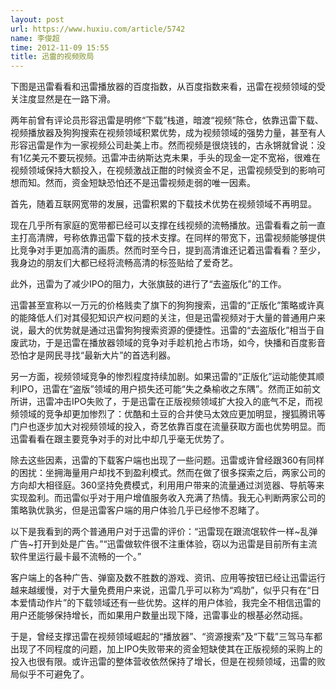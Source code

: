```yaml
---
layout: post
url: https://www.huxiu.com/article/5742
name: 李俊超
time: 2012-11-09 15:55
title: 迅雷的视频败局
---
```

下图是迅雷看看和迅雷播放器的百度指数，从百度指数来看，迅雷在视频领域的受关注度显然是在一路下滑。

两年前曾有评论员形容迅雷是明修“下载”栈道，暗渡“视频”陈仓，依靠迅雷下载、视频播放器及狗狗搜索在视频领域积累优势，成为视频领域的强势力量，甚至有人形容迅雷是作为一家视频公司赴美上市。然而视频是很烧钱的，古永锵就曾说：没有1亿美元不要玩视频。迅雷冲击纳斯达克未果，手头的现金一定不宽裕，很难在视频领域保持大额投入，在视频激战正酣的时候资金不足，迅雷视频受到的影响可想而知。然而，资金短缺恐怕还不是迅雷视频走弱的唯一因素。

首先，随着互联网宽带的发展，迅雷积累的下载技术优势在视频领域不再明显。

现在几乎所有家庭的宽带都已经可以支撑在线视频的流畅播放。迅雷看看之前一直主打高清牌，号称依靠迅雷下载的技术支撑。在同样的带宽下，迅雷视频能够提供比竞争对手更加高清的画质。然而时至今日，提到高清谁还记着迅雷看看？至少，我身边的朋友们大都已经将流畅高清的标签贴给了爱奇艺。

此外，迅雷为了减少IPO的阻力，大张旗鼓的进行了“去盗版化”的工作。

迅雷甚至宣称以一万元的价格贱卖了旗下的狗狗搜索，迅雷的“正版化”策略或许真的能降低人们对其侵犯知识产权问题的关注，但是迅雷视频对于大量的普通用户来说，最大的优势就是通过迅雷狗狗搜索资源的便捷性。迅雷的“去盗版化”相当于自废武功，于是迅雷在播放器领域的竞争对手趁机抢占市场，如今，快播和百度影音恐怕才是网民寻找“最新大片”的首选利器。

另一方面，视频领域竞争的惨烈程度持续加剧。如果迅雷的“正版化”运动能使其顺利IPO，迅雷在“盗版”领域的用户损失还可能“失之桑榆收之东隅”。然而正如前文所讲，迅雷冲击IPO失败了，于是迅雷在正版视频领域扩大投入的底气不足，而视频领域的竞争却更加惨烈了：优酷和土豆的合并使马太效应更加明显，搜狐腾讯等门户也逐步加大对视频领域的投入，奇艺依靠百度在流量获取方面也优势明显。而迅雷看看在跟主要竞争对手的对比中却几乎毫无优势了。

除去这些因素，迅雷的下载客户端也出现了一些问题。迅雷或许曾经跟360有同样的困扰：坐拥海量用户却找不到盈利模式。然而在做了很多探索之后，两家公司的方向却大相径庭。360坚持免费模式，利用用户带来的流量通过浏览器、导航等来实现盈利。而迅雷似乎对于用户增值服务收入充满了热情。我无心判断两家公司的策略孰优孰劣，但是迅雷客户端的用户体验几乎已经惨不忍睹了。

以下是我看到的两个普通用户对于迅雷的评价：“迅雷现在跟流氓软件一样~乱弹广告~打开到处是广告。”“迅雷做软件很不注重体验，窃以为迅雷是目前所有主流软件里运行最卡最不流畅的一个。”

客户端上的各种广告、弹窗及数不胜数的游戏、资讯、应用等按钮已经让迅雷运行越来越缓慢，对于大量免费用户来说，迅雷几乎可以称为“鸡肋”，似乎只有在“日本爱情动作片”的下载领域还有一些优势。这样的用户体验，我完全不相信迅雷的用户还能够保持增长，而如果用户数量出现下降，迅雷事业的根基必然动摇。

于是，曾经支撑迅雷在视频领域崛起的“播放器”、“资源搜索”及“下载”三驾马车都出现了不同程度的问题，加上IPO失败带来的资金短缺使其在正版视频的采购上的投入也很有限。或许迅雷的整体营收依然保持了增长，但是在视频领域，迅雷的败局似乎不可避免了。

